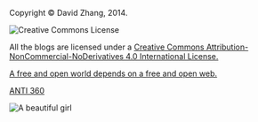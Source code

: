 
Copyright &copy; David Zhang, 2014.

![Creative Commons License](http://crispgm.github.io/image/cc-by-nc-nd.png)

All the blogs are licensed under a [Creative Commons Attribution-NonCommercial-NoDerivatives 4.0 International License.](http://creativecommons.org/licenses/by-nc-nd/4.0/) 

[A free and open world depends on a free and open web.](http://www.google.com/intl/en-US/takeaction/)

[ANTI 360](http://weiquan.anquan.baidu.com/)

![A beautiful girl](http://crispgm.github.io/image/gwp1.jpg)
